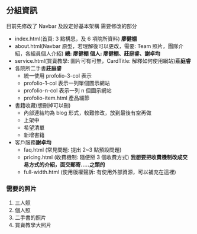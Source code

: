 ## 分組資訊

目前先修改了 Navbar 及設定好基本架構
需要修改的部分

- index.html(首頁: 3 點構思，及 6 項院所資料) **廖健棚**
- about.html(Navbar 原型，若理解後可以更改，需要: Team 照片，團隊介紹，各組員個人介紹) **總: 廖健棚 個人: 廖健棚、莊庭睿、謝卓均**
- service.html(買賣教學: 圖片可有可無，CardTitle: 解釋如何使用網站)**莊庭睿**
- 各院所二手書**莊庭睿**
  - 統一使用 profolio-3-col 表示
  - profolio-1-col 表示一列單個圖示網站
  - profolio-n-col 表示一列 n 個圖示網站
  - profolio-item.html 產品細節
- 書籍收藏(想刪掉可以刪)
  - 內部連結均為 blog 形式，較難修改，放到最後有空再做
  - 上架中
  - 希望清單
  - 新增書籍
- 客戶服務**謝卓均**
  - faq.html (常見問題: 提出 2~3 點預設問題)
  - pricing.html (收費機制: 隨便掰 3 個收費方式)
  **我想要把收費機制改成交易方式的介紹，面交郵寄.....之類的**
  - full-width.html (使用版權聲訴: 有使用外部資源，可以補充在這裡)

### 需要的照片

1. 三人照
2. 個人照
3. 二手書的照片
4. 買賣教學大照片
